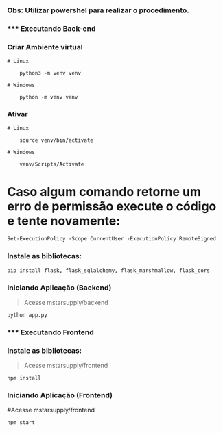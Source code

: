 
### Obs: Utilizar powershel para realizar o procedimento. 

### *** Executando Back-end 

### Criar Ambiente virtual
	# Linux
	
		python3 -m venv venv
		
	# Windows
	
		python -m venv venv

### Ativar
	# Linux
	
		source venv/bin/activate
		
	# Windows
	
		venv/Scripts/Activate

# Caso algum comando retorne um erro de permissão execute o código e tente novamente:

	Set-ExecutionPolicy -Scope CurrentUser -ExecutionPolicy RemoteSigned
  
### Instale as bibliotecas:

	pip install flask, flask_sqlalchemy, flask_marshmallow, flask_cors

### Iniciando Aplicação (Backend)
>Acesse mstarsupply/backend

	python app.py


### *** Executando Frontend 


### Instale as bibliotecas:
>Acesse mstarsupply/frontend

	npm install 

### Iniciando Aplicação (Frontend)

#Acesse mstarsupply/frontend

	npm start 

